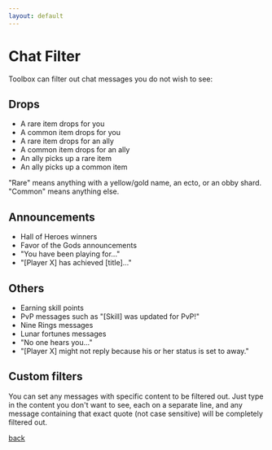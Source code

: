 ```yaml
---
layout: default
---
```


# Chat Filter

Toolbox can filter out chat messages you do not wish to see:

## Drops
* A rare item drops for you
* A common item drops for you
* A rare item drops for an ally
* A common item drops for an ally
* An ally picks up a rare item
* An ally picks up a common item

"Rare" means anything with a yellow/gold name, an ecto, or an obby shard. "Common" means anything else.

## Announcements
* Hall of Heroes winners
* Favor of the Gods announcements
* "You have been playing for..."
* "[Player X] has achieved [title]..."

## Others

* Earning skill points
* PvP messages such as "[Skill] was updated for PvP!"
* Nine Rings messages
* Lunar fortunes messages
* "No one hears you..."
* "[Player X] might not reply because his or her status is set to away."

## Custom filters

You can set any messages with specific content to be filtered out. Just type in the content you don't want to see, each on a separate line, and any message containing that exact quote (not case sensitive) will be completely filtered out.

[back](./)
